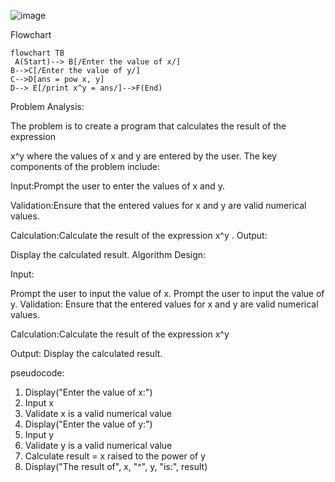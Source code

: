 ![image](https://github.com/SWEG-2015EC-Batch/Code-Warrior/assets/149233683/c99f91cf-52d8-4228-a9f3-93ca2d5a3be7)

Flowchart

```mermaid 
flowchart TB
 A(Start)--> B[/Enter the value of x/]
B-->C[/Enter the value of y/]
C-->D[ans = pow x, y]
D--> E[/print x^y = ans/]-->F(End)
```



Problem Analysis:

The problem is to create a program that calculates the result of the expression 


x^y  where the values of x and y are entered by the user. The key components of the problem include:

Input:Prompt the user to enter the values of x and y.

Validation:Ensure that the entered values for 
x and y are valid numerical values.

Calculation:Calculate the result of the expression 
x^y
 .
Output:

Display the calculated result.
Algorithm Design:

Input:

Prompt the user to input the value of 
x.
Prompt the user to input the value of 
y.
Validation: Ensure that the entered values for 
x and y are valid numerical values.

Calculation:Calculate the result of the expression 
x^y

Output: Display the calculated result.


pseudocode:
1. Display("Enter the value of x:")
2. Input x
3. Validate x is a valid numerical value
4. Display("Enter the value of y:")
5. Input y
6. Validate y is a valid numerical value
7. Calculate result = x raised to the power of y
8. Display("The result of", x, "^", y, "is:", result)

